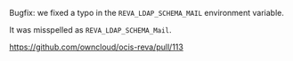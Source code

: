 Bugfix: we fixed a typo in the `REVA_LDAP_SCHEMA_MAIL` environment variable.

It was misspelled as `REVA_LDAP_SCHEMA_Mail`.

https://github.com/owncloud/ocis-reva/pull/113